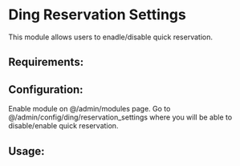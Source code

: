 Ding Reservation Settings
=========================

This module allows users to enadle/disable quick reservation.

## Requirements:

## Configuration:
Enable module on @/admin/modules page.
Go to @/admin/config/ding/reservation_settings
where you will be able to disable/enable quick reservation. 

## Usage:
